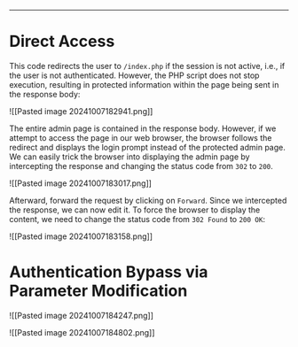 ___
# Direct Access

This code redirects the user to `/index.php` if the session is not active, i.e., if the user is not authenticated. However, the PHP script does not stop execution, resulting in protected information within the page being sent in the response body:

![[Pasted image 20241007182941.png]]

The entire admin page is contained in the response body. However, if we attempt to access the page in our web browser, the browser follows the redirect and displays the login prompt instead of the protected admin page. We can easily trick the browser into displaying the admin page by intercepting the response and changing the status code from `302` to `200`.

![[Pasted image 20241007183017.png]]

Afterward, forward the request by clicking on `Forward`. Since we intercepted the response, we can now edit it. To force the browser to display the content, we need to change the status code from `302 Found` to `200 OK`:

![[Pasted image 20241007183158.png]]

# Authentication Bypass via Parameter Modification

![[Pasted image 20241007184247.png]]

![[Pasted image 20241007184802.png]]

